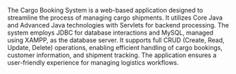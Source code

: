 The Cargo Booking System is a web-based application designed to streamline the process of managing cargo shipments. 
It utilizes Core Java and Advanced Java technologies with Servlets for backend processing. 
The system employs JDBC for database interactions and MySQL, managed using XAMPP, as the database server. 
It supports full CRUD (Create, Read, Update, Delete) operations, enabling efficient handling of cargo bookings, customer information, and shipment tracking.
The application ensures a user-friendly experience for managing logistics workflows.

